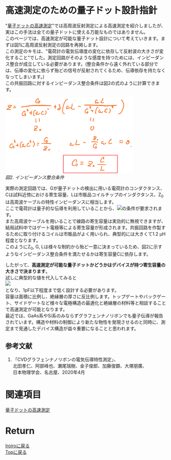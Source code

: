 # 高速測定のための量子ドット設計指針

"[量子ドットの高速測定](./rf_meas.md)"では高周波反射測定による高速測定を紹介しましたが、実はこの手法は全ての量子ドットに使える万能なものではありません。<br>
このページでは、高速測定が可能な量子ドット設計について考えていきます。まずは図1に高周波反射測定の回路を再掲します。<br>
この測定のキモは、"電荷計の電気伝導度の変化に依存して反射波の大きさが変化すること"でした。測定回路がそのような感度を持つためには、インピーダンス整合が成立している必要があります。(整合条件から遠く外れている部分では、伝導の変化に依らず殆どの信号が反射されてくるため、伝導依存を持たなくなってしまいます。)<br>
この共振回路に対するインピーダンス整合条件は図2の式のように計算できます。<br>
<p>
<img src="./matching_condition.png" width="400px" title="circuit"><br>
<em>図2. インピーダンス整合条件</em>
</p>
実際の測定回路では、Gが量子ドットの検出に用いる電荷計のコンダクタンス、Cは試料近傍における寄生容量、Lは市販品コイルチップのインダクタンス、Z<sub>0</sub>は高周波ケーブルの特性インピーダンスに相当します。<br>
ここで電荷計は量子的な伝導を利用していることから、<img src="https://latex.codecogs.com/gif.latex?\inline&space;\bg_black&space;\fn_cs&space;{\color{Green}&space;G&space;<&space;\frac{e^2}{h}}"/>の条件が要求されます。<br>
また高周波ケーブルを用いることで線路の寄生容量は実効的に無視できますが、結局試料中ではゲート電極等による寄生容量が形成されます。共振回路を作製するために取り付けるコイルは市販品がよく用いられ、典型的には大きくて1.2 μH程度となります。<br>
このようにZ<sub>0</sub>, G, Lは様々な制約から殆ど一意に決まっているため、図2に示すようなインピーダンス整合条件を満たせるかは寄生容量Cに依存します。<br>

したがって、**高速測定が可能な量子ドットかどうかはデバイスが持つ寄生容量の大きさで決まります**。<br>
試しに典型的な値を代入してみると<br>
<img src="https://latex.codecogs.com/gif.latex?\bg_black&space;\fn_cs&space;{\color{DarkGreen}&space;C&space;=&space;\frac{G&space;L}{Z_{0}}&space;=&space;\frac{e^2}{h}\frac{1.2*10^{-6}}{50}&space;\approx&space;0.93&space;(pF)}"/><br>
となり、1pF以下程度まで低く設計する必要があります。<br>
容量は面積に比例し、絶縁層の厚さに反比例します。トップゲートやバックゲート、サイドゲートなど様々な電極構造の最適化と絶縁層の材料等と相談することで高速測定が可能となります。<br>
最近では、GaAs系やSi系のみならずグラフェンナノリボンでも量子伝導が報告されています。構造や材料の制御により新たな物性を発現させるのと同時に、測定まで見通したデバイス構造が益々重要になることと思われます。

## 参考文献
1. 「CVDグラフェンナノリボンの電気伝導特性測定」、<br>
北田孝仁、阿部峰也、瀬尾瑞樹、金子俊郎、加藤俊顕、大塚朋廣、<br>
日本物理学会、名古屋、2020年4月<br>

# 関連項目
[量子ドットの高速測定](./rf_meas.md)<br>

# Return
[Iroiroに戻る](../iroiro.md)<br>
[Topに戻る](https://motoyashinozaki.github.io/minidora/)